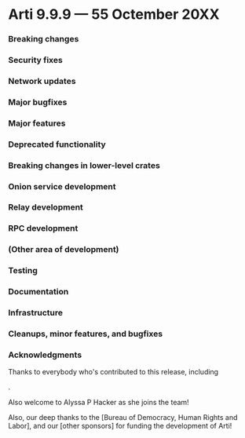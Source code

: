 
# Arti 9.9.9 — 55 Octember 20XX

<!--
Here is a blurb describing the release. It summarizes the major points,
especially the ones that the user needs to know about.

It can be multiple paragraphs.

It is followed by sections, sorted roughly in descending order of
importance.  Remove any empty sections.
It is okay to re-order or change the sections or add new ones,
but please do so judiciously.
-->

### Breaking changes

<!-- Breaking changes to `arti` or `arti-client` -->

### Security fixes

### Network updates

<!-- Changes to the list of directory authorities, or to their identity keys,
     go here.

     Changes to the list of fallbacks can go in "cleanups, minor features,
     etc" below
-->

### Major bugfixes

### Major features

<!-- This section only for features that don't appear under a specific area -->
<!-- of development. -->

### Deprecated functionality

### Breaking changes in lower-level crates

### Onion service development
### Relay development
### RPC development
### (Other area of development)

<!-- These sections are for areas where there is enough development going on -->
<!-- that it makes sense to group development by type.  Once a particular area -->
<!-- of development is settled, it makes sense to omit its section, -->
<!-- and put its changes into a less area-specific section.  -->

### Testing

<!-- This section is for new test cases, and updates to existing tests. -->
<!-- But!  Tests added for work done in this same release shouldn't go here.
     Those don't normally need be described separately.
     If there are separate MRs/tickets for them,
     list them alongside the MRs/tickets for the feature/bugfix. -->

### Documentation

### Infrastructure

<!-- This section is for changes in our infrastructure, including
     CI, scripting, and so forth. -->

### Cleanups, minor features, and bugfixes



### Acknowledgments

Thanks to everybody who's contributed to this release, including
<!-- (output of ./maint/thanks goes here) -->.
Also welcome to Alyssa P Hacker as she joins the team!

Also, our deep thanks to
the [Bureau of Democracy, Human Rights and Labor],
and our [other sponsors]
for funding the development of Arti!

<!-- links go here -->

